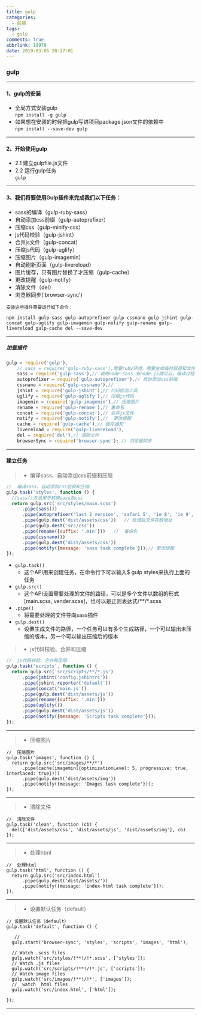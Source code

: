 ```yaml
---
title: gulp
categories:
  - 前端
tags:
  - gulp
comments: true
abbrlink: 18978
date: 2019-03-05 20:27:01
---
```


### gulp
***
####    1、gulp的安装
*   全局方式安装gulp    
    `npm install -g gulp`
*   如果想在安装的时候把gulp写进项目package.json文件的依赖中    
    `npm install --save-dev gulp`
***
####    2、开始使用gulp
*   2.1 建立gulpfile.js文件
*   2.2 运行gulp任务        
    `gulp`
***
####    3、我们将要使用Gulp插件来完成我们以下任务：
*   sass的编译（gulp-ruby-sass）
*    自动添加css前缀（gulp-autoprefixer）
*    压缩css（gulp-minify-css）
*    js代码校验（gulp-jshint）
*   合并js文件（gulp-concat）
*   压缩js代码（gulp-uglify）
*   压缩图片（gulp-imagemin）
*   自动刷新页面（gulp-livereload）
*   图片缓存，只有图片替换了才压缩（gulp-cache）
*   更改提醒（gulp-notify）
*   清除文件（del）     
*   浏览器同步('browser-sync')  

`安装这些插件需要运行如下命令：`
````
npm install gulp-sass gulp-autoprefixer gulp-cssnano gulp-jshint gulp-concat gulp-uglify gulp-imagemin gulp-notify gulp-rename gulp-livereload gulp-cache del --save-dev
````
***
#####   加载插件
```javascript
gulp = require('gulp'),
    // sass = require('gulp-ruby-sass'),需要ruby环境，需要生成临时目录和文件
    sass = require('gulp-sass'),// 调用node-sass 有node.js就可以，编译过程不需要生成临时目录和文件
    autoprefixer = require('gulp-autoprefixer'),// 自动添加css前缀
    cssnano = require('gulp-cssnano'),// 
    jshint = require('gulp-jshint'),// 代码检测工具
    uglify = require('gulp-uglify'),// 压缩js代码
    imagemin = require('gulp-imagemin'),// 压缩图片
    rename = require('gulp-rename'),// 重命名
    concat = require('gulp-concat'),// 合并js文件
    notify = require('gulp-notify'),//  更改提醒
    cache = require('gulp-cache'),// 缓存通知  
    livereload = require('gulp-livereload'),
    del = require('del'),// 清除文件
    browserSync = require('browser-sync'); // 浏览器同步
```
***
####    建立任务
>   *   编译sass、自动添加css前缀和压缩
```javascript
//  编译sass、自动添加css前缀和压缩
gulp.task('styles', function () {
  //sass()方法用于转换sass到css
  return gulp.src('src/styles/main.scss')
      .pipe(sass())
      .pipe(autoprefixer('last 2 version', 'safari 5', 'ie 8', 'ie 9', 'opera 12.1', 'ios 6', 'android 4')) // 自动添加css前缀
      .pipe(gulp.dest('dist/assets/css'))   // 处理后文件存放地址
      .pipe(gulp.dest('src/css'))
      .pipe(rename({suffix: '.min'}))   //  重命名
      .pipe(cssnano())  
      .pipe(gulp.dest('dist/assets/css'))
      .pipe(notify({message: 'sass task complete'}));// 更改提醒
});
```
*   `gulp.task()` 
    *   这个API用来创建任务，在命令行下可以输入$ gulp styles来执行上面的任务
*   `gulp.src()`
    *   这个API设置需要处理的文件的路径，可以是多个文件以数组的形式[main.scss, vender.scss]，也可以是正则表达式/**/*.scss
*   `.pipe()`
    *   将需要处理的文件导向sass插件
*   `gulp.dest()`
    *   设置生成文件的路径，一个任务可以有多个生成路径，一个可以输出未压缩的版本，另一个可以输出压缩后的版本
    
>   *   js代码校验、合并和压缩
```javascript
//  js代码校验、合并和压缩
gulp.task('scripts', function () {
  return gulp.src('src/scripts/**/*.js')
      .pipe(jshint('config.jshintrc'))
      .pipe(jshint.reporter('default'))
      .pipe(concat('main.js'))
      .pipe(gulp.dest('dist/assets/js'))
      .pipe(rename({suffix: '.min'}))
      .pipe(uglify())
      .pipe(gulp.dest('dist/assets/js'))
      .pipe(notify({message: 'Scripts task complete'}));
});
```
***
>   *   压缩图片
```
//  压缩图片
gulp.task('images', function () {
  return gulp.src('src/images/**/*')
      .pipe(cache(imagemin({optimizationLevel: 5, progressive: true, interlaced: true})))
      .pipe(gulp.dest('dist/assets/img'))
      .pipe(notify({message: 'Images task complete'}));
});
```
***
>   *   清除文件
```
//  清除文件
gulp.task('clean', function (cb) {
  del(['dist/assets/css', 'dist/assets/js', 'dist/assets/img'], cb)
});
```
***
>   *   处理html
```
//  处理html
gulp.task('html', function () {
  return gulp.src('src/index.html')
      .pipe(gulp.dest('dist/assets/'))
      .pipe(notify({message: 'index-html task complete'}));
});
```
***
>   *   设置默认任务（default）
```
// 设置默认任务（default）
gulp.task('default', function () {
    
   //   
  gulp.start('browser-sync', 'styles', 'scripts', 'images', 'html');

  // Watch .scss files
  gulp.watch('src/styles/!**!/!*.scss', ['styles']);
  // Watch .js files
  gulp.watch('src/scripts/!**!/!*.js', ['scripts']);
  // Watch image files
  gulp.watch('src/images/!**!/!*', ['images']);
  //  watch  html files
  gulp.watch('src/index.html', ['html']);

});
```
***


